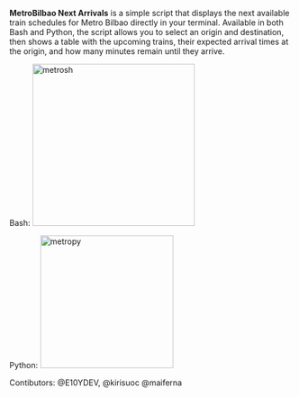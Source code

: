 **MetroBilbao Next Arrivals** is a simple script that displays the next available train schedules for Metro Bilbao directly in your terminal. Available in both Bash and Python, the script allows you to select an origin and destination, then shows a table with the upcoming trains, their expected arrival times at the origin, and how many minutes remain until they arrive.

Bash:
<img width="288" alt="metrosh" src="https://github.com/user-attachments/assets/6ca81168-bdd8-4c9c-9ade-33bbfc438adc">

Python:
<img width="236" alt="metropy" src="https://github.com/user-attachments/assets/7130664b-28e0-40fe-9489-216dc791c4ea">

Contibutors: @E10YDEV, @kirisuoc @maiferna
